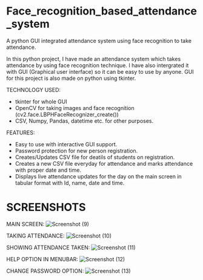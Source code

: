 # Face_recognition_based_attendance_system
A python GUI integrated attendance system using face recognition to take attendance.

In this python project, I have made an attendance system which takes attendance by using face recognition technique. I have also intergrated it with GUI (Graphical user interface) so it can be easy to use by anyone. GUI for this project is also made on python using tkinter.

TECHNOLOGY USED:
* tkinter for whole GUI
* OpenCV for taking images and face recognition (cv2.face.LBPHFaceRecognizer_create())
* CSV, Numpy, Pandas, datetime etc. for other purposes.

FEATURES:
* Easy to use with interactive GUI support.
* Password protection for new person registration.
* Creates/Updates CSV file for deatils of students on registration.
* Creates a new CSV file everyday for attendance and marks attendance with proper date and time.
* Displays live attendance updates for the day on the main screen in tabular format with Id, name, date and time.

# SCREENSHOTS
MAIN SCREEN:
![Screenshot (9)](https://user-images.githubusercontent.com/37211676/58502148-97ec2a00-81a3-11e9-963e-674b9c3e05dc.png)

TAKING ATTENDANCE:
![Screenshot (10)]()

SHOWING ATTENDANCE TAKEN:
![Screenshot (11)]()

HELP OPTION IN MENUBAR:
![Screenshot (12)]()

CHANGE PASSWORD OPTION:
![Screenshot (13)]()
